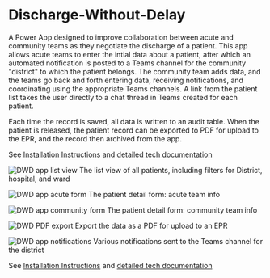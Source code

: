 # Discharge-Without-Delay
A Power App designed to improve collaboration between acute and community teams as they negotiate the discharge of a patient. This app allows acute teams to enter the intial data about a patient, after which an automated notification is posted to a Teams channel for the community "district" to which the patient belongs. The community team adds data, and the teams go back and forth entering data, receiving notifications, and coordinating using the appropriate Teams channels. A link from the patient list takes the user directly to a chat thread in Teams created for each patient.

Each time the record is saved, all data is written to an audit table. When the patient is released, the patient record can be exported to PDF for upload to the EPR, and the record then archived from the app.

See [Installation Instructions](/Install.md)
and [detailed tech documentation](/documentation.md)

![DWD app list view](https://user-images.githubusercontent.com/56914706/235075752-7950ee06-3702-4910-9d73-7a42254ef121.jpg)
The list view of all patients, including filters for District, hospital, and ward

![DWD app acute form](https://user-images.githubusercontent.com/56914706/235075801-0ff27af9-6079-44c1-aa78-2ba553b035ad.jpg)
The patient detail form: acute team info

![DWD app community form](https://user-images.githubusercontent.com/56914706/235075836-0b99e0fa-9f35-4354-865c-938153b586cf.jpg)
The patient detail form: community team info

![DWD PDF export](https://user-images.githubusercontent.com/56914706/235075894-1b972956-bae2-48eb-ad7c-afb4d3fc2307.jpg)
Export the data as a PDF for upload to an EPR

![DWD app notifications](https://user-images.githubusercontent.com/56914706/235075870-fa9fd579-a4e9-4992-ac68-2bde42630d0d.jpg)
Various notifications sent to the Teams channel for the district

See [Installation Instructions](/Install.md)
and [detailed tech documentation](/documentation.md)
